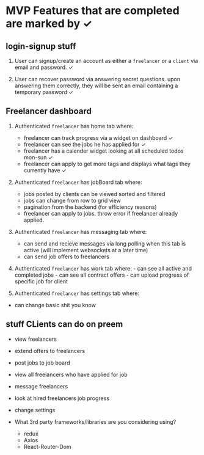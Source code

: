 # MVP Features that are completed are marked by ✓


## login-signup stuff 
 1. User can signup/create an account as either a `freelancer` or a 
 `client` via email and password. ✓
    
 2. User can recover password via answering secret questions.
  upon answering them correctly, they will be sent an email containing a temporary password ✓
    
## Freelancer dashboard
 1. Authenticated `freelancer` has home tab where:
    - freelancer can track progress via a widget on dashboard ✓
    - freelancer can see the jobs he has applied for ✓
    - freelancer has a calender widget looking at all scheduled todos mon-sun ✓
    - freelancer can apply to get more tags and displays what tags they currently have ✓

 2. Authenticated `freelancer` has jobBoard tab where: 
    - jobs posted by clients can be viewed sorted and filtered
     - jobs can change from row to grid view
    - pagination from the backend (for efficiency reasons)
    - freelancer can apply to jobs. throw error if freelancer already applied.

  3. Authenticated `freelancer` has messaging tab where:
     - can send and recieve messages via long polling when this tab is active (will implement websockets at a later time)
     - can send job offers to freelancers

  4. Authenticated `freelancer` has work tab where:
    - can see all active and completed jobs
    - can see all contract offers
    - can upload progress of specific job for client


  5. Authenticated `freelancer` has settings tab where:
   - can change basic shit you know

##  stuff CLients can do on preem
 - view freelancers
 - extend offers to freelancers
 - post jobs to job board
 - view all freelancers who have applied for job
 - message freelancers
 - look at hired freelancers job progress
 - change settings

- What 3rd party frameworks/libraries are you considering using?
    - redux
    - Axios
    - React-Router-Dom
